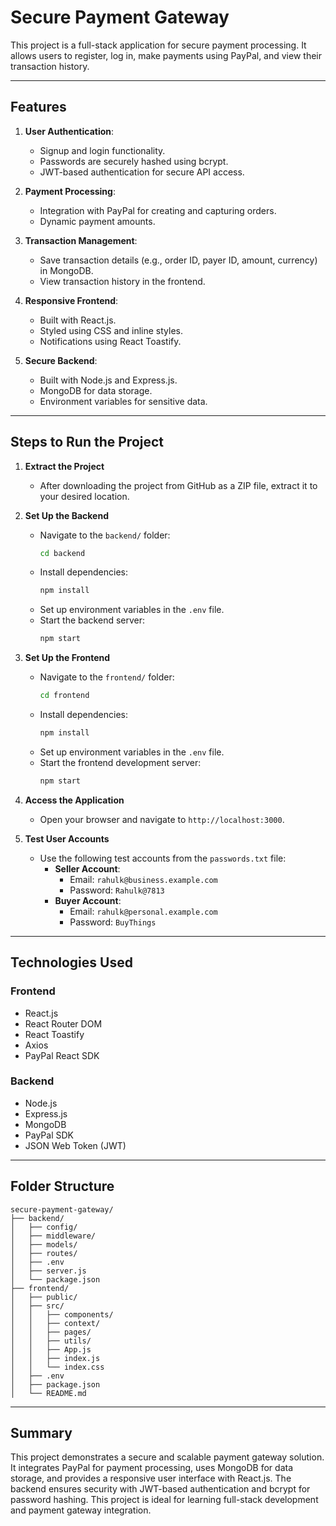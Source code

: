 # Secure Payment Gateway

This project is a full-stack application for secure payment processing. It allows users to register, log in, make payments using PayPal, and view their transaction history.

---

## **Features**
1. **User Authentication**:
   - Signup and login functionality.
   - Passwords are securely hashed using bcrypt.
   - JWT-based authentication for secure API access.

2. **Payment Processing**:
   - Integration with PayPal for creating and capturing orders.
   - Dynamic payment amounts.

3. **Transaction Management**:
   - Save transaction details (e.g., order ID, payer ID, amount, currency) in MongoDB.
   - View transaction history in the frontend.

4. **Responsive Frontend**:
   - Built with React.js.
   - Styled using CSS and inline styles.
   - Notifications using React Toastify.

5. **Secure Backend**:
   - Built with Node.js and Express.js.
   - MongoDB for data storage.
   - Environment variables for sensitive data.

---

## **Steps to Run the Project**

1. **Extract the Project**
   - After downloading the project from GitHub as a ZIP file, extract it to your desired location.

2. **Set Up the Backend**
   - Navigate to the `backend/` folder:
     ```bash
     cd backend
     ```
   - Install dependencies:
     ```bash
     npm install
     ```
   - Set up environment variables in the `.env` file.
   - Start the backend server:
     ```bash
     npm start
     ```

3. **Set Up the Frontend**
   - Navigate to the `frontend/` folder:
     ```bash
     cd frontend
     ```
   - Install dependencies:
     ```bash
     npm install
     ```
   - Set up environment variables in the `.env` file.
   - Start the frontend development server:
     ```bash
     npm start
     ```

4. **Access the Application**
   - Open your browser and navigate to `http://localhost:3000`.

5. **Test User Accounts**
   - Use the following test accounts from the `passwords.txt` file:
     - **Seller Account**:
       - Email: `rahulk@business.example.com`
       - Password: `Rahulk@7813`
     - **Buyer Account**:
       - Email: `rahulk@personal.example.com`
       - Password: `BuyThings`

---

## **Technologies Used**
### **Frontend**
- React.js
- React Router DOM
- React Toastify
- Axios
- PayPal React SDK

### **Backend**
- Node.js
- Express.js
- MongoDB
- PayPal SDK
- JSON Web Token (JWT)

---

## **Folder Structure**
```
secure-payment-gateway/
├── backend/
│   ├── config/
│   ├── middleware/
│   ├── models/
│   ├── routes/
│   ├── .env
│   ├── server.js
│   └── package.json
├── frontend/
│   ├── public/
│   ├── src/
│   │   ├── components/
│   │   ├── context/
│   │   ├── pages/
│   │   ├── utils/
│   │   ├── App.js
│   │   ├── index.js
│   │   └── index.css
│   ├── .env
│   ├── package.json
│   └── README.md
```

---

## **Summary**
This project demonstrates a secure and scalable payment gateway solution. It integrates PayPal for payment processing, uses MongoDB for data storage, and provides a responsive user interface with React.js. The backend ensures security with JWT-based authentication and bcrypt for password hashing. This project is ideal for learning full-stack development and payment gateway integration.
